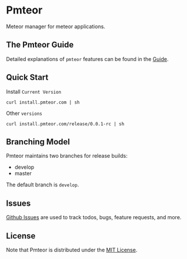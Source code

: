 # Pmteor 
Meteor manager for meteor applications.

## The Pmteor Guide
Detailed explanations of `pmteor` features can be found in the [Guide](http://pmteor.com).

## Quick Start

Install `Current Version`

```shell
curl install.pmteor.com | sh
```

Other `versions`
```shell
curl install.pmteor.com/release/0.0.1-rc | sh
```

## Branching Model

Pmteor maintains two branches for release builds:

* develop
* master

The default branch is `develop`.

## Issues

[Github Issues](https://github.com/pmteor/pmteor/issues) are used to track todos, bugs, feature requests, and more.


## License

Note that Pmteor is distributed under the [MIT License](http://opensource.org/licenses/MIT).

